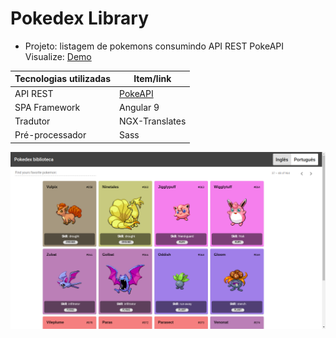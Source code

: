 # Pokedex Library
- Projeto: listagem de pokemons consumindo API REST PokeAPI                 Visualize: [Demo](https://nogueira-lucas.github.io/PokedexLibrary/)

Tecnologias utilizadas | Item/link
------------ | -------------
API REST | [PokeAPI](https://pokeapi.co/)
SPA Framework | Angular 9
Tradutor | NGX-Translates
Pré-processador | Sass

![foto](https://raw.githubusercontent.com/Nogueira-lucas/PokedexLibrary/master/tela_pokedex_v1.png)


